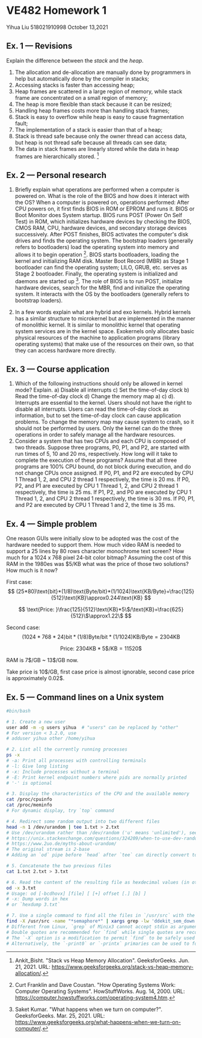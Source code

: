 # VE482 Homework 1

Yihua Liu 518021910998 October 13,2021

## Ex. 1 — Revisions

Explain the difference between the *stack* and the *heap*.

1. The allocation and de-allocation are manually done by programmers in help but automatically done by the compiler in stacks;
2. Accessing stacks is faster than accessing heap;
3. Heap frames are scattered in a large region of memory, while stack frame are concentrated on a small region of memory;
4. The heap is more flexible than stack because it can be resized;
5. Handling heap frames costs more than handling stack frames;
6. Stack is easy to overflow while heap is easy to cause fragmentation fault;
7. The implementation of a stack is easier than that of a heap;
8. Stack is thread safe because only the owner thread can access data, but heap is not thread safe because all threads can see data;
9. The data in stack frames are linearly stored while the data in heap frames are hierarchically stored. [^1]

## Ex. 2 — Personal research

1. Briefly explain what operations are performed when a computer is powered on. What is the role
   of the BIOS and how does it interact with the OS?
   When a computer is powered on, operations performed:
   After CPU powers on, it first finds BIOS in ROM or EPROM and runs it. BIOS or Boot Monitor does System startup. BIOS runs POST (Power On Self Test) in ROM, which initializes hardware devices by checking the BIOS, CMOS RAM, CPU, hardware devices, and secondary storage devices successively. After POST finishes, BIOS activates the computer's disk drives and finds the operating system. The bootstrap loaders (generally refers to bootloaders) load the operating system into memory and allows it to begin operation [^3]. BIOS starts bootloaders, loading the kernel and initializing RAM disk. Master Boot Record (MBR) as Stage 1 bootloader can find the operating system; LILO, GRUB, etc. serves as Stage 2 bootloader. Finally, the operating system is initialized and daemons are started up [^2].
   The role of BIOS is to run POST, initialize hardware devices, search for the MBR, find and initialize the operating system. It interacts with the OS by the bootloaders (generally refers to bootstrap loaders).
   
2. In a few words explain what are hybrid and exo kernels.
   Hybrid kernels has a similar structure to microkernel but are implemented in the manner of monolithic kernel. It is similar to monolithic kernel that operating system services are in the kernel space.
   Exokernels only allocates basic physical resources of the machine to application programs (library operating systems) that make use of the resources on their own, so that they can access hardware more directly.

## Ex. 3 — Course application

1. Which of the following instructions should only be allowed in kernel mode? Explain.
   a) Disable all interrupts  c) Set the time-of-day clock
   b) Read the time-of-day clock  d) Change the memory map
   a) c) d).
   Interrupts are essential to the kernel. Users should not have the right to disable all interrupts. Users can read the time-of-day clock as information, but to set the time-of-day clock can cause application problems. To change the memory map may cause system to crash, so it should not be performed by users. Only the kernel can do the three operations in order to safely manage all the hardware resources.
2. Consider a system that has two CPUs and each CPU is composed of two threads. Suppose three programs, P0, P1, and P2, are started with run times of 5, 10 and 20 ms, respectively. How long will it take to complete the execution of these programs? Assume that all three programs are 100% CPU bound, do not block during execution, and do not change CPUs once assigned.
   If P0, P1, and P2 are executed by CPU 1 Thread 1, 2, and CPU 2 thread 1 respectively, the time is 20 ms.
   If P0, P2, and P1 are executed by CPU 1 Thread 1, 2, and CPU 2 thread 1 respectively, the time is 25 ms.
   If P1, P2, and P0 are executed by CPU 1 Thread 1, 2, and CPU 2 thread 1 respectively, the time is 30 ms.
   If P0, P1, and P2 are executed by CPU 1 Thread 1 and 2, the time is 35 ms.

## Ex. 4 — Simple problem

One reason GUIs were initially slow to be adopted was the cost of the hardware needed to support them. How much video RAM is needed to support a 25 lines by 80 rows character monochrome text screen? How much for a 1024 x 768 pixel 24-bit color bitmap? Assuming the cost of this RAM in the 1980es was $5/KB what was the price of those two solutions? How much is it now?

First case:
$$
(25*80)\text{bit}*(1/8)\text{Byte/bit}*(1/1024)\text{KB/Byte}=\frac{125}{512}\text{KB}\approx0.244\text{KB}
$$

$$
\text{Price: }\frac{125}{512}\text{KB}*5\$/\text{KB}=\frac{625}{512}\$\approx1.22\$
$$

Second case:
$$
(1024*768*24)\text{bit}*(1/8)\text{Byte/bit}*(1/1024)\text{KB/Byte}=2304\text{KB}
$$

$$
\text{Price: }2304\text{KB}*5\$/\text{KB}=11520\$
$$

RAM is 7\$/GB ~ 13\$/GB now.

Take price is 10\$/GB, first case price is almost ignorable, second case price is approximately 0.02\$.

## Ex. 5 — Command lines on a Unix system

```bash
#bin/bash

# 1. Create a new user
user add -m -g users yihua  # "users" can be replaced by "other"
# For version < 3.2.0, use
# adduser yihua other /home/yihua

# 2. List all the currently running processes
ps -x
# -a: Print all processes with controlling terminals
# -l: Give long listing
# -x: Include processes without a terminal
# -E: Print kernel endpoint numbers where pids are normally printed
# '-' is optional

# 3. Display the characteristics of the CPU and the available memory
cat /proc/cpuinfo
cat /proc/meminfo
# For dynamic display, try `top` command

# 4. Redirect some random output into two different files
head -n 1 /dev/urandom | tee 1.txt > 2.txt
# Use /dev/urandom rather than /dev/random ('u' means 'unlimited'), see
# https://unix.stackexchange.com/questions/324209/when-to-use-dev-random-vs-dev-urandom
# https://www.2uo.de/myths-about-urandom/
# The original stream is 2-base
# Adding an `od` pipe before `head` after `tee` can directly convert to other-base digits

# 5. Concatenate the two previous files
cat 1.txt 2.txt > 3.txt

# 6. Read the content of the resulting file as hexdecimal values (in other words find a command to read a file as hexadecimal values)
od -x 3.txt
# Usage: od [-bcdhovx] [file] [ [+] offset [.] [b] ]
# -x: Dump words in hex
# or `hexdump 3.txt`

# 7. Use a single command to find all the files in `/usr/src` with the word `semaphore` in their name and containing the word `ddekit_sem_down`
find -X /usr/src -name "*semaphore*" | xargs grep -lw 'ddekit_sem_down'
# Different from Linux, `grep` of Minix3 cannot accept stdin as arguments, so `xargs` is needed
# Double quotes are recommended for `find` while single quotes are recommended for `grep`
# The `-X` option is a modification to permit `find` to be safely used in conjuction with xargs(1). If a file name contains any of the delimiting characters used by `xargs`, a diagnostic message is displayed on standard error, and the file is skipped.
# Alternatively, the `-print0` or `-printx` primaries can be used to format the output in a way that `xargs` can accept.
```

[^1]: Ankit_Bisht. "Stack vs Heap Memory Allocation". GeeksforGeeks. Jun. 21, 2021. URL: https://www.geeksforgeeks.org/stack-vs-heap-memory-allocation/.
[^2]: Saket Kumar. "What happens when we turn on computer?". GeeksforGeeks. Mar. 25, 2021. URL: https://www.geeksforgeeks.org/what-happens-when-we-turn-on-computer/.
[^3]: Curt Franklin and Dave Coustan. "How Operating Systems Work: Computer Operating Systems". HowStuffWorks. Aug. 14, 2000. URL: https://computer.howstuffworks.com/operating-system4.htm.